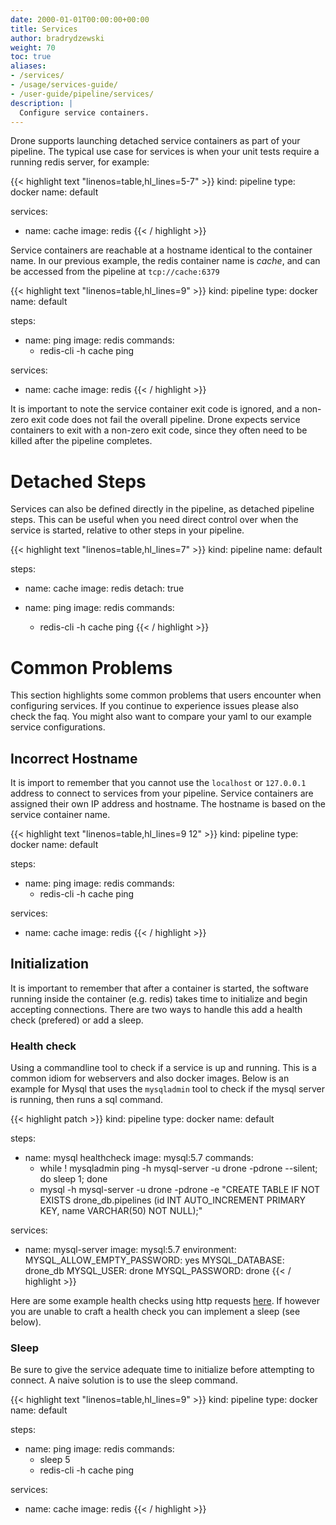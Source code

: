 ```yaml
---
date: 2000-01-01T00:00:00+00:00
title: Services
author: bradrydzewski
weight: 70
toc: true
aliases:
- /services/
- /usage/services-guide/
- /user-guide/pipeline/services/
description: |
  Configure service containers.
---
```


Drone supports launching detached service containers as part of your pipeline. The typical use case for services is when your unit tests require a running redis server, for example:

{{< highlight text "linenos=table,hl_lines=5-7" >}}
kind: pipeline
type: docker
name: default

services:
- name: cache
  image: redis
{{< / highlight >}}

Service containers are reachable at a hostname identical to the container name. In our previous example, the redis container name is _cache_, and can be accessed from the pipeline at `tcp://cache:6379`

{{< highlight text "linenos=table,hl_lines=9" >}}
kind: pipeline
type: docker
name: default

steps:
- name: ping
  image: redis
  commands:
  - redis-cli -h cache ping

services:
- name: cache
  image: redis
{{< / highlight >}}

It is important to note the service container exit code is ignored, and a non-zero exit code does not fail the overall pipeline. Drone expects service containers to exit with a non-zero exit code, since they often need to be killed after the pipeline completes.

# Detached Steps

Services can also be defined directly in the pipeline, as detached pipeline steps. This can be useful when you need direct control over when the service is started, relative to other steps in your pipeline.

{{< highlight text "linenos=table,hl_lines=7" >}}
kind: pipeline
name: default

steps:
- name: cache
  image: redis
  detach: true

- name: ping
  image: redis
  commands:
  - redis-cli -h cache ping
{{< / highlight >}}

# Common Problems

This section highlights some common problems that users encounter when configuring services. If you continue to experience issues please also check the faq. You might also want to compare your yaml to our example service configurations.

## Incorrect Hostname

It is import to remember that you cannot use the `localhost` or `127.0.0.1` address to connect to services from your pipeline. Service containers are assigned their own IP address and hostname. The hostname is based on the service container name.

{{< highlight text "linenos=table,hl_lines=9 12" >}}
kind: pipeline
type: docker
name: default

steps:
  - name: ping
    image: redis
    commands:
    - redis-cli -h cache ping

services:
  - name: cache
    image: redis
{{< / highlight >}}

## Initialization

It is important to remember that after a container is started, the software running inside the container (e.g. redis) takes time to initialize and begin accepting connections. There are two ways to handle this add a health check (prefered) or add a sleep.

### Health check

Using a commandline tool to check if a service is up and running. This is a common idiom for webservers and also docker images. Below is an example for Mysql that uses the `mysqladmin` tool to check if the mysql server is running, then runs a sql command. 

{{< highlight patch >}}
kind: pipeline
type: docker
name: default

steps:
  - name: mysql healthcheck
    image: mysql:5.7
    commands:
      - while ! mysqladmin ping -h mysql-server -u drone -pdrone --silent; do sleep 1; done
      - mysql -h mysql-server -u drone -pdrone -e "CREATE TABLE IF NOT EXISTS drone_db.pipelines (id INT AUTO_INCREMENT PRIMARY KEY, name VARCHAR(50) NOT NULL);"

services:
  - name: mysql-server
    image: mysql:5.7
    environment:
      MYSQL_ALLOW_EMPTY_PASSWORD: yes
      MYSQL_DATABASE: drone_db
      MYSQL_USER: drone
      MYSQL_PASSWORD: drone
{{< / highlight >}}

Here are some example health checks using http requests [here](https://healthchecks.io/docs/bash/). If however you are unable to craft a health check you can implement a sleep (see below).

### Sleep

Be sure to give the service adequate time to initialize before attempting to connect. A naive solution is to use the sleep command.

{{< highlight text "linenos=table,hl_lines=9" >}}
kind: pipeline
type: docker
name: default

steps:
  - name: ping
    image: redis
    commands:
    - sleep 5
    - redis-cli -h cache ping

services:
  - name: cache
    image: redis
{{< / highlight >}}
